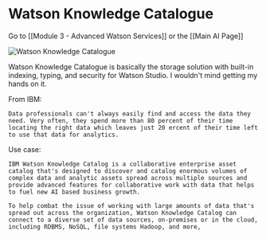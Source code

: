 # Watson Knowledge Catalogue

Go to [[Module 3 - Advanced Watson Services]] or the [[Main AI Page]]

![Watson Knowledge Catalogue](https://i.imgur.com/nnFpmLr.png)

Watson Knowledge Catalogue is basically the storage solution with built-in indexing, typing, and security for Watson Studio. I wouldn't mind getting my hands on it.

From IBM:
	
	Data professionals can't always easily find and access the data they need. Very often, they spend more than 80 percent of their time locating the right data which leaves just 20 ercent of their time left to use that data for analytics. 
	
Use case:

	IBM Watson Knowledge Catalog is a collaborative enterprise asset catalog that's designed to discover and catalog enormous volumes of complex data and analytic assets spread across multiple sources and provide advanced features for collaborative work with data that helps to fuel new AI based business growth.

	To help combat the issue of working with large amounts of data that's spread out across the organization, Watson Knowledge Catalog can connect to a diverse set of data sources, on-premises or in the cloud, including RDBMS, NoSQL, file systems Hadoop, and more, 